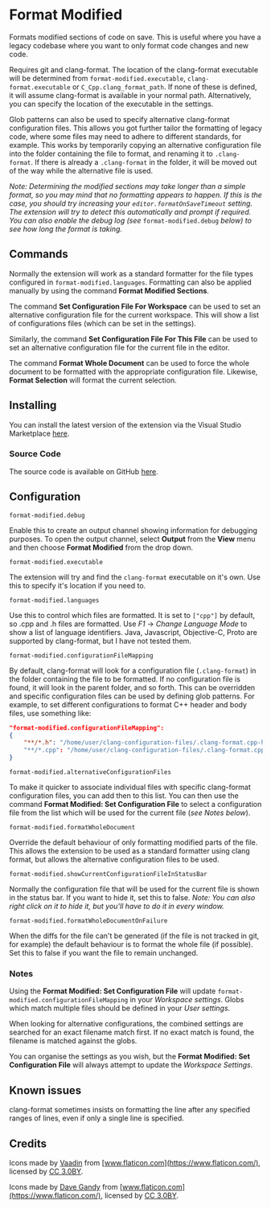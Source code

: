 # Format Modified

Formats modified sections of code on save. This is useful where you have a legacy codebase where you want to only format code changes and new code.

Requires git and clang-format. The location of the clang-format executable will be determined from `format-modified.executable`, `clang-format.executable` or `C_Cpp.clang_format_path`. If none of these is defined, it will assume clang-format is available in your normal path. Alternatively, you can specify the location of the executable in the settings.

Glob patterns can also be used to specify alternative clang-format configuration files. This allows you got further tailor the formatting of legacy code, where some files may need to adhere to different standards, for example. This works by temporarily copying an alternative configuration file into the folder containing the file to format, and renaming it to `.clang-format`. If there is already a `.clang-format` in the folder, it will be moved out of the way while the alternative file is used.

*Note: Determining the modified sections may take longer than a simple format, so you may mind that no formatting appears to happen. If this is the case, you should try increasing your `editor.formatOnSaveTimeout` setting. The extension will try to detect this automatically and prompt if required. You can also enable the debug log (see* `format-modified.debug` *below) to see how long the format is taking.*

## Commands

Normally the extension will work as a standard formatter for the file types configured in `format-modified.languages`. Formatting can also be applied manually by using the command **Format Modified Sections**.

The command **Set Configuration File For Workspace** can be used to set an alternative configuration file for the current workspace. This will show a list of configurations files (which can be set in the settings).

Similarly, the command **Set Configuration File For This File** can be used to set an alternative configuration file for the current file in the editor.

The command **Format Whole Document** can be used to force the whole document to be formatted with the appropriate configuration file. Likewise, **Format Selection** will format the current selection.

## Installing

You can install the latest version of the extension via the Visual Studio Marketplace [here](https://marketplace.visualstudio.com/items?itemName=Gruntfuggly.format-modified).

### Source Code

The source code is available on GitHub [here](https://github.com/Gruntfuggly/format-modified).

## Configuration

`format-modified.debug`

Enable this to create an output channel showing information for debugging purposes. To open the output channel, select **Output** from the **View** menu and then choose **Format Modified** from the drop down.

`format-modified.executable`

The extension will try and find the `clang-format` executable on it's own. Use this to specify it's location if you need to.

`format-modified.languages`

Use this to control which files are formatted. It is set to `["cpp"]` by default, so .cpp and .h files are formatted. Use *F1* -> *Change Language Mode* to show a list of language identifiers. Java, Javascript, Objective-C, Proto are supported by clang-format, but I have not tested them.

`format-modified.configurationFileMapping`

By default, clang-format will look for a configuration file (`.clang-format`) in the folder containing the file to be formatted. If no configuration file is found, it will look in the parent folder, and so forth. This can be overridden and specific configuration files can be used by defining glob patterns. For example, to set different configurations to format C++ header and body files, use something like:

```json
"format-modified.configurationFileMapping":
{
    "**/*.h": "/home/user/clang-configuration-files/.clang-format.cpp-headers"
    "**/*.cpp": "/home/user/clang-configuration-files/.clang-format.cpp-body"
}
```

`format-modified.alternativeConfigurationFiles`

To make it quicker to associate individual files with specific clang-format configuration files, you can add then to this list. You can then use the command **Format Modified: Set Configuration File** to select a configuration file from the list which will be used for the current file (*see Notes below*).

`format-modified.formatWholeDocument`

Override the default behaviour of only formatting modified parts of the file. This allows the extension to be used as a standard formatter using clang format, but allows the alternative configuration files to be used.

`format-modified.showCurrentConfigurationFileInStatusBar`

Normally the configuration file that will be used for the current file is shown in the status bar. If you want to hide it, set this to false. *Note: You can also right click on it to hide it, but you'll have to do it in every window.*

`format-modified.formatWholeDocumentOnFailure`

When the diffs for the file can't be generated (if the file is not tracked in git, for example) the default behaviour is to format the whole file (if possible). Set this to false if you want the file to remain unchanged.

### Notes

Using the **Format Modified: Set Configuration File** will update `format-modified.configurationFileMapping` in your *Workspace settings*. Globs which match multiple files should be defined in your *User settings*.

When looking for alternative configurations, the combined settings are searched for an exact filename match first. If no exact match is found, the filename is matched against the globs.

You can organise the settings as you wish, but the **Format Modified: Set Configuration File** will always attempt to update the *Workspace Settings*.

## Known issues

clang-format sometimes insists on formatting the line after any specified ranges of lines, even if only a single line is specified.

## Credits

Icons made by [Vaadin](https://www.flaticon.com/authors/vaadin) from [www.flaticon.com](https://www.flaticon.com/), licensed by [CC 3.0BY](http://creativecommons.org/licenses/by/3.0/).

Icons made by [Dave Gandy](https://www.flaticon.com/authors/dave-gandy) from [www.flaticon.com](https://www.flaticon.com/), licensed by [CC 3.0BY](http://creativecommons.org/licenses/by/3.0/).
